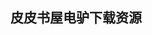 ## 皮皮书屋电驴下载资源 

[The Complete Idiot’s Guide to iPad and iPhone App Development.pdf]: (ed2k://|file|The%20Complete%20Idiot%E2%80%99s%20Guide%20to%20iPad%20and%20iPhone%20App%20Development.pdf|4862957|aad2fc66a328db80b023d32205d28ce6|h=seeqwom5onwviv4wnxbly5rvqidhz7oy|/)

[The Open Group Base Specifications Issue 7 (viz. POSIX_2008).pdf]: (ed2k://|file|The%20Open%20Group%20Base%20Specifications%20Issue%207%20%28viz.%20POSIX_2008%29.pdf|13769003|4c89dd732e56b7f6e6b331de24523f74|h=tg3kj4qisf63th7egw2mrrbajcsr5ial|/)

[Windows PowerShell 3.0 First Steps.pdf]: (ed2k://|file|Windows%20PowerShell%203.0%20First%20Steps.pdf|6779230|18594bfee83c3d296751d11ca8a5ac05|h=d7p7ekl6a56opj5noy27gcpzp5ujchzo|/)

[Paradigms of Artificial Intelligence Programming.pdf]: (ed2k://|file|Paradigms%20of%20Artificial%20Intelligence%20Programming.pdf|18297063|729199a96af63b4c25c7832f33f1c348|h=7qs6wo6ynais6wjjrz4nueruurrrhcqy|/)

[Pro Java EE Spring Patterns.pdf]: (ed2k://|file|Pro%20Java%20EE%20Spring%20Patterns.pdf|3600586|09170b7e1f0f1db16e8f2f288e8080cc|h=ycn4dipcxupejkyxrlglpo65et6blqnk|/)

[Adobe AIR Programming Unleashed.pdf]: (ed2k://|file|Adobe%20AIR%20Programming%20Unleashed.pdf|8166701|09f783bcfc9a28c6c504dd2480525bab|h=qypnesgjg7orec3ls6yt3h7ckxsllkgb|/)

[Just for Fun – Linus Torvalds 自传.pdf]: (ed2k://|file|Just%20for%20Fun%20%E2%80%93%20Linus%20Torvalds%20%E8%87%AA%E4%BC%A0.pdf|1316641|e025bf172a4d916549cd5fea48e0802e|h=wogt7h4nhom66tiixzhu5by7kz26n24q|/)

[Drawing Basics and Video Game Art (epub版).pdf]: (ed2k://|file|Drawing%20Basics%20and%20Video%20Game%20Art%20%28epub%E7%89%88%29.pdf|45547840|b284990e6e9beeaa599330f2d453862c|h=rfdejjusovje6jie35vplcl4sf2b4emq|/)

[Introduction to Software Process Improvement.pdf]: (ed2k://|file|Introduction%20to%20Software%20Process%20Improvement.pdf|4949401|aecece22ab20fe9ff62422ff2e12e74f|h=ppbqzsahvjew4glpaosq7ge7hrtlvpiq|/)

[Mechatronics for the Evil Genius.pdf]: (ed2k://|file|Mechatronics%20for%20the%20Evil%20Genius.pdf|17419730|2f34a888af6fa31b4896b48c2b9507a3|h=cclhlyuenhezfnlcyhntnvzcvbiuw2kl|/)

[Practical CakePHP Projects.pdf]: (ed2k://|file|Practical%20CakePHP%20Projects.pdf|6053636|7f2e9ccac4927d20681b0c4d9b6ded19|h=kxfwdbf6ys2vtuwmaz3culr2gjbla5m6|/)

[Oracle Performance Tuning for 10gR2, Second Edition.pdf]: (ed2k://|file|Oracle%20Performance%20Tuning%20for%2010gR2%2C%20Second%20Edition.pdf|19955493|347bd40b901d69025f6d4297f1209204|h=p7cmfcykxtr3jlrcvzbmvmhdkcmhpnac|/)

[C语言参考手册(原书第五版).pdf]: (ed2k://|file|C%E8%AF%AD%E8%A8%80%E5%8F%82%E8%80%83%E6%89%8B%E5%86%8C%28%E5%8E%9F%E4%B9%A6%E7%AC%AC%E4%BA%94%E7%89%88%29.pdf|39113342|420cdb3377e74c32baf27dfdf28918d5|h=nnhtljwwazdg2zon3thngm76ziilfxkt|/)

[Microsoft Office Word 2003 Bible.pdf]: (ed2k://|file|Microsoft%20Office%20Word%202003%20Bible.pdf|24131267|11d57a76223397e512c01b30c9297e3f|h=mbztmfohf57q4eq27wqw37gmkbo52zjh|/)

[Software for Data Analysis_ Programming with R.pdf]: (ed2k://|file|Software%20for%20Data%20Analysis_%20Programming%20with%20R.pdf|7758868|4c799101b5f058d5d517443f656908f9|h=pqpls3f624zbcziw5qicrh2yglkh6ane|/)

[C++ 语言命令详解(第二版).pdf]: (ed2k://|file|C%2B%2B%20%E8%AF%AD%E8%A8%80%E5%91%BD%E4%BB%A4%E8%AF%A6%E8%A7%A3%28%E7%AC%AC%E4%BA%8C%E7%89%88%29.pdf|14226826|7e3006d58aee4208276c452fe5c99fb5|h=zzejvnoprqcnoasmwfdkqk7yifr7qe7g|/)

[Beginning PHP 5.3.pdf]: (ed2k://|file|Beginning%20PHP%205.3.pdf|8143816|ad1b5a16e1441d05aab0db3690a9580d|h=enrbn2mq4p6jcmlq3hjzo2yav7tijnzx|/)

[Patterns for Fault Tolerant Software (EPUB).pdf]: (ed2k://|file|Patterns%20for%20Fault%20Tolerant%20Software%20%28EPUB%29.pdf|7685963|87977c93205184794d9f42c2d36674b5|h=cg3khoeernz3kx2lf6molou5o4vxqkxi|/)

[Advanced Methods in Computer Graphics.pdf]: (ed2k://|file|Advanced%20Methods%20in%20Computer%20Graphics.pdf|8507930|80e8a25fcb3fa23f8fd6e60aa77215e2|h=outoe7ifxjfw5426hw5hj2v6jnkaoz3b|/)

[Practical Rails Social Networking Sites.pdf]: (ed2k://|file|Practical%20Rails%20Social%20Networking%20Sites.pdf|9031172|2ded02c8187abf2fda858a63929c9411|h=vpl7ffy37f366baxu6wq2iieykofed5l|/)

[Flex 4 in Action.pdf]: (ed2k://|file|Flex%204%20in%20Action.pdf|17009556|25e59898cf82a64a36f2e38234b70691|h=323x73uhgixfrco3cpdajrbxtscqgqp5|/)

[HTML Mastery_ Semantics, Standards, and Styling.pdf]: (ed2k://|file|HTML%20Mastery_%20Semantics%2C%20Standards%2C%20and%20Styling.pdf|3084234|4a3aebd609ddb1438d5f0581ee3cb9cd|h=za54k3daehtz7qbydgofyyewmhxsbwvv|/)

[MySQL Database Design and Tuning.chm]: (ed2k://|file|MySQL%20Database%20Design%20and%20Tuning.chm|8943799|fd2b19264dfa4bc10cd7bbfb9a63cb2c|h=gclsukb4w4gnluksuqwz5tnl47dkxsjk|/)

[CGI Programmin with Perl.chm]: (ed2k://|file|CGI%20Programmin%20with%20Perl.chm|1132061|b62286d03586b8620e37e51aa17dbbc2|h=63xb3u3pxptvh5622ewrodj4cnpzkh5h|/)

[UNIX Power Tools, Third edition.chm]: (ed2k://|file|UNIX%20Power%20Tools%2C%20Third%20edition.chm|2349896|c381c9a184034db78c57fbcf44b693ca|h=bcfcgxheetfiryusjrljd3qwfmu5pozl|/)

[WPF 4 Unleashed.pdf]: (ed2k://|file|WPF%204%20Unleashed.pdf|31186824|a176a9eb72b600daf01b37a58e6ee813|h=tkyj5l7nbhqwt6lwj3gdseur7dbzk74e|/)

[Hacking Exposed 7.pdf]: (ed2k://|file|Hacking%20Exposed%207.pdf|34633487|8ca72025234d377bdae5a88131883db0|h=af5x5touadfmsheukrtqcwxeq632pdwv|/)

[Android 3.0 Animations_ Beginner’s Guide.pdf]: (ed2k://|file|Android%203.0%20Animations_%20Beginner%E2%80%99s%20Guide.pdf|2890492|0210ecf8b278df2437f89d851dd8466c|h=yoxbjbzucudckdenw3aswtv2towtrfyl|/)

[Microsoft Word 2010 Inside Out.pdf]: (ed2k://|file|Microsoft%20Word%202010%20Inside%20Out.pdf|25302873|36adf2a904488bc45a01920a92063025|h=vkkjh2zw3uuze65hfa5anqdds632jiy6|/)

[Social Computing with Microsoft SharePoint 2007_ Implementing Applications for SharePoint to Enable Collaboration and Interaction in the Enterprise.pdf]: (ed2k://|file|Social%20Computing%20with%20Microsoft%20SharePoint%202007_%20Implementing%20Applications%20for%20SharePoint%20to%20Enable%20Collaboration%20and%20Interaction%20in%20the%20Enterprise.pdf|16354855|776d3f2f0a7992684ad48ed24248ddc2|h=ohq6w3ceznywenkgqlbiogkx25ydfp27|/)

[Google SketchUp_ The Missing Manual.pdf]: (ed2k://|file|Google%20SketchUp_%20The%20Missing%20Manual.pdf|23674285|671a659277107164eee323b9de5acaaf|h=zxrfg63i6yndpv37gq7m4yxnxdwnaz2f|/)

[Getting Started with Metro Apps, Early Release.pdf]: (ed2k://|file|Getting%20Started%20with%20Metro%20Apps%2C%20Early%20Release.pdf|3944474|5a35d8363d8fa3fb673336a2aca17006|h=2qsrc5qp4di5qxpzc43zoxedugzjsnm3|/)

[Programming .NET Compact Framework 3.5, 2nd Edition.pdf]: (ed2k://|file|Programming%20.NET%20Compact%20Framework%203.5%2C%202nd%20Edition.pdf|7540180|1774c0e762e3f4c3985d683121b1e21e|h=uz3ohlxl2qvkd5idcdfeytdabxi5lds6|/)

[REST.API.Design.Rulebook.pdf]: (ed2k://|file|REST.API.Design.Rulebook.pdf|5584873|1c5f957c795af6596ce71ca17a1cb1ae|h=dtizb2elmewrwb67m3uz2lx3gnhde5q3|/)

[Information Architecture for the World Wide Web, 3rd Edition.chm]: (ed2k://|file|Information%20Architecture%20for%20the%20World%20Wide%20Web%2C%203rd%20Edition.chm|9925789|c667d109cd0a60783ba4c8ab8b687b56|h=codznqvr3wkkrtz2iaavp4pszsn2p42o|/)

[Microsoft Office 2010 for Windows_ Visual QuickStart.pdf]: (ed2k://|file|Microsoft%20Office%202010%20for%20Windows_%20Visual%20QuickStart.pdf|21110082|4713a4ed0f80d9180d888c22002de529|h=xmi6xjqjr53atnzg6kbgufoa2ywvcshn|/)

[偏微分方程数值解法.pdf]: (ed2k://|file|%E5%81%8F%E5%BE%AE%E5%88%86%E6%96%B9%E7%A8%8B%E6%95%B0%E5%80%BC%E8%A7%A3%E6%B3%95.pdf|10249771|011594bcdcd2203166e4913538e99365|h=igkdc2pi7vn5litqzupfclqfznpohtue|/)

[Beginning ASP.NET MVC 4.pdf]: (ed2k://|file|Beginning%20ASP.NET%20MVC%204.pdf|4789130|9ab9386d3fa5c2b47f45b4171f20a286|h=i43gwzn44rvh6u4s3p2loarm7hwvhxxo|/)

[Inside Cyber Warfare, 2nd Edition.pdf]: (ed2k://|file|Inside%20Cyber%20Warfare%2C%202nd%20Edition.pdf|11167442|012bb35cd637a8d86e61649501757e88|h=j5xwwghtdoxzoxsdqpeajpjq63a5laji|/)

[Rootkits_ Subverting the Windows Kernel.chm]: (ed2k://|file|Rootkits_%20Subverting%20the%20Windows%20Kernel.chm|1679744|01996e2dedf8ce28b98fca7d40689661|h=poc5mkjqf46fkf3mmd7ele7smutrs6uz|/)

[A Brief History of Computing, 2nd Ed..pdf]: (ed2k://|file|A%20Brief%20History%20of%20Computing%2C%202nd%20Ed..pdf|4787747|b3eecdb6668acd69d7c6652f8f312850|h=sezp22p5coruh6ffcz7x53k6uapk2adw|/)

[Microsoft Windows Command-Line Administrator’s Pocket Consultant.chm]: (ed2k://|file|Microsoft%20Windows%20Command-Line%20Administrator%E2%80%99s%20Pocket%20Consultant.chm|1351290|b72d59064cb242ec5c1d04b117049c5c|h=yuw75fzuvnxh7dmnozcubr76rfmbmn4f|/)

[网络游戏服务器编程.pdf]: (ed2k://|file|%E7%BD%91%E7%BB%9C%E6%B8%B8%E6%88%8F%E6%9C%8D%E5%8A%A1%E5%99%A8%E7%BC%96%E7%A8%8B.pdf|27482827|c31c152882edef193164777bcc5c4aa0|h=efsa3lkfaq23qatyuglomcdidgn4wixv|/)

[Beginning Xcode.chm]: (ed2k://|file|Beginning%20Xcode.chm|38721894|d80ea9c5614c10475c7c21de37aaa0a6|h=tii5giq6zcje7xquz77vritonxgxlijf|/)

[Concrete Mathematics.pdf]: (ed2k://|file|Concrete%20Mathematics.pdf|11797349|e7b16383fe2aaaf612281cc0757bcdd1|h=i7wfv7nbrtvify5hksbqrpypj7w7cwy6|/)

[Introduction to Probability, 2nd Edition.pdf]: (ed2k://|file|Introduction%20to%20Probability%2C%202nd%20Edition.pdf|1743247|4a794fca646f954bee97c38b71f760c6|h=2edeonel2gc5fxnblbodkovnlassr3v2|/)

[Windows Server 2008 Bible.pdf]: (ed2k://|file|Windows%20Server%202008%20Bible.pdf|16967226|918d64c6cbc10a1f68aea7fe490d24a5|h=z7npmh5t6gejt3n5dpt5yg4mxh3npmqz|/)

[三体II黑暗森林.pdf]: (ed2k://|file|%E4%B8%89%E4%BD%93II%E9%BB%91%E6%9A%97%E6%A3%AE%E6%9E%97.pdf|1961682|85475827549d6f201887aa76c0d10088|h=hj7wof467qut2gynfwj3kpxonyyab4qv|/)

[ADOBE Photoshop CC Digital Classroom.pdf]: (ed2k://|file|ADOBE%20Photoshop%20CC%20Digital%20Classroom.pdf|47129232|b763005412551bc5a64c2e685d1edbda|h=4qv5g3mh6sxqoskqy333glehahqqkm4k|/)

[Definitive MPLS Network Designs.chm]: (ed2k://|file|Definitive%20MPLS%20Network%20Designs.chm|20624697|805135efb64d5de3553acd2c22b5ab31|h=24tundyaumosdokra7ivoya5b5ljefus|/)

[Expert C# 2005 Business Objects, Second Edition.pdf]: (ed2k://|file|Expert%20C%23%202005%20Business%20Objects%2C%20Second%20Edition.pdf|9501461|d42112fbc2f385b7c62507c4d92433e9|h=v2e4ttacmr7kv4bo2rvo54vudmt7wejv|/)

[Designing Web Interfaces.pdf]: (ed2k://|file|Designing%20Web%20Interfaces.pdf|8122340|c189d572f25d82764d06bb947685f236|h=cm4qpvpllxrukkpdctbsux3afdkbgc5l|/)

[Mobile Design for iPhone and iPad.pdf]: (ed2k://|file|Mobile%20Design%20for%20iPhone%20and%20iPad.pdf|12345649|25af066b003b6a3c2e6859761a6d5df3|h=djutxz3ho2x6w47r7wsqytkj2jkd6bui|/)

[Introductory  Statistics with R.pdf]: (ed2k://|file|Introductory%20%20Statistics%20with%20R.pdf|4540757|7ef161208e3129c9cf325e717db1f83e|h=3lykuangmbufansnjqvzlfmipas3gscp|/)

[21st Century C.pdf]: (ed2k://|file|21st%20Century%20C.pdf|7634690|f30baa792b87788fabbe506c3c53f4c5|h=z7qh364aeikgal2dzf6xcvxzrem7oe2w|/)

[Black and White in Photoshop CS4 and Lightroom_ A complete integrated workflow solution for creating stunning monochromatic images in Photoshop CS4, Photoshop Lightroom, and beyond.pdf]: (ed2k://|file|Black%20and%20White%20in%20Photoshop%20CS4%20and%20Lightroom_%20A%20complete%20integrated%20workflow%20solution%20for%20creating%20stunning%20monochromatic%20images%20in%20Photoshop%20CS4%2C%20Photoshop%20Lightroom%2C%20and%20beyond.pdf|37973187|4188500e77481c5fa7cbc9e072e335e7|h=wvyrbhuhhgbr3bglngx5p7un2dlbaeyc|/)

[FreeSWITCH 1.0.6.pdf]: (ed2k://|file|FreeSWITCH%201.0.6.pdf|6825595|6ae5a7541d6edd705fbf72c9d4603069|h=n5fcfopaxmra26wwarokhmgsqpuzlyfe|/)

[Effective Enterprise Java.chm]: (ed2k://|file|Effective%20Enterprise%20Java.chm|934361|b8b548c52dfd127997fe575d1d8565e7|h=44wwjqlso7wgb6elu6tu7vjmzp2uiwpf|/)

[Privacy and Big Data.pdf]: (ed2k://|file|Privacy%20and%20Big%20Data.pdf|6297717|11473eea7fc6122e8fa0b3551dc399ce|h=hiarz5p6txs5c6my4y3jiqg5xkaaybac|/)

[计算理论导引.pdf]: (ed2k://|file|%E8%AE%A1%E7%AE%97%E7%90%86%E8%AE%BA%E5%AF%BC%E5%BC%95.pdf|7375434|b6bebdf793196963f8fdea1ef900b8dd|h=7fvs3zksdnrnydtxhxk3jtktvgy7lq6d|/)

[Killer Game Programming in Java.chm]: (ed2k://|file|Killer%20Game%20Programming%20in%20Java.chm|13314732|af621001769afb386f134a06206b12fc|h=ghzo7aj55kluo4h7vnwpsuimbdxrx3cp|/)

[Concurrent Programming in ML.pdf]: (ed2k://|file|Concurrent%20Programming%20in%20ML.pdf|3995426|47441ad12b545bdef9bee4c8243edbab|h=pz6rkt447b5ybj37cyzv2docyanbngpr|/)

[Unix Advanced.chm]: (ed2k://|file|Unix%20Advanced.chm|13834164|2fc34af41eeefba908662a7c757ebef0|h=bwge3ofjip243jpp4zkszoksirug5q2y|/)

[Markov Random Field Modeling in Image Analysis.pdf]: (ed2k://|file|Markov%20Random%20Field%20Modeling%20in%20Image%20Analysis.pdf|4696825|d800e8e3be9880687d65fae58d99d0c3|h=b6luj4yh3btysw2naa3kzerpxgjgkjv2|/)

[Android 3.0 Application Development Cookbook.pdf]: (ed2k://|file|Android%203.0%20Application%20Development%20Cookbook.pdf|3754490|ad3cd508b9af308f541dc618081be704|h=kizs22pdty6tzbzlo76mwu3tuamuaegv|/)

[GFI Network Security and PCI Compliance Power Tools.pdf]: (ed2k://|file|GFI%20Network%20Security%20and%20PCI%20Compliance%20Power%20Tools.pdf|24146762|ff042f76b74341f34c37942c9253e966|h=nsy55pupethiwhc5s5hutzueuskuvyli|/)

[Microsoft SharePoint 2007 Unleashed.pdf]: (ed2k://|file|Microsoft%20SharePoint%202007%20Unleashed.pdf|39910365|078bb0fe5d9c933f42eb21a23863cdae|h=4ayutiupkuc7yklegtqootbirpadrp57|/)

[Python for Data Analysis.pdf]: (ed2k://|file|Python%20for%20Data%20Analysis.pdf|14568167|a6c6d60060d39ab939f613daaf900f76|h=xrxzz3e4cfsvowwmn56bzm7ghfjdgl47|/)

[Advanced Macromedia ColdFusion MX 7 Application Development.chm]: (ed2k://|file|Advanced%20Macromedia%20ColdFusion%20MX%207%20Application%20Development.chm|18532572|7f5622dccf38d7751a477df9099182c8|h=arclmlppldxahhe4dtmldeunmdip535g|/)

[Apple Training Series_ Mac OS X Support Essentials v10.6.pdf]: (ed2k://|file|Apple%20Training%20Series_%20Mac%20OS%20X%20Support%20Essentials%20v10.6.pdf|16270143|70fd2241faf4f33d2011d713a4cb2644|h=34o4pz6zomcgdwmurvqd5zr43cmy56mv|/)

[Fundamentals of Database Systems (3rd Edition).pdf]: (ed2k://|file|Fundamentals%20of%20Database%20Systems%20%283rd%20Edition%29.pdf|5760115|762a3e16f3e5d1d2d17fcae229a72ea2|h=aupvhv6xzhvfwm7k6xfuyrpulkldxer3|/)

[Sets, Logic and Maths for Computing, Second Edition.pdf]: (ed2k://|file|Sets%2C%20Logic%20and%20Maths%20for%20Computing%2C%20Second%20Edition.pdf|2190191|a4a144c16f0126c43b8dbf15dd894cb8|h=lnkkhvl3sjpzjko5vad3pemkjmm267um|/)

[The Definitive Guide to Apache MyFaces and Facelets.pdf]: (ed2k://|file|The%20Definitive%20Guide%20to%20Apache%20MyFaces%20and%20Facelets.pdf|2108099|ecf0670b123fbe9c2908f24da722e990|h=mldpr72l7fwengt6lruujfccsvif6lga|/)

[Java,Java,Java_ Object Oriented Problem Solving (3rd Edition).chm]: (ed2k://|file|Java%2CJava%2CJava_%20Object%20Oriented%20Problem%20Solving%20%283rd%20Edition%29.chm|6808554|149cbd4ba36ec6c0c0cd3d967de32b19|h=m4xdfqrl7gvjprx6lsdqdd3aswydxyr4|/)

[HTML5高级程序设计（完整版.pdf]: (ed2k://|file|HTML5%E9%AB%98%E7%BA%A7%E7%A8%8B%E5%BA%8F%E8%AE%BE%E8%AE%A1%EF%BC%88%E5%AE%8C%E6%95%B4%E7%89%88.pdf|36545798|7d558beba0c4fe10f0e65140940c25cd|h=m5hnzjtw5f5zqrseiu44qku5oz4voqta|/)

[The UNIX Hater’s Handbook.pdf]: (ed2k://|file|The%20UNIX%20Hater%E2%80%99s%20Handbook.pdf|3639172|2a18153291eaebaf190313373f031bca|h=q2e7kutztqaxp4rsijjb57uann7c5lql|/)

[Build Your Own Wicked WordPress Themes.pdf]: (ed2k://|file|Build%20Your%20Own%20Wicked%20WordPress%20Themes.pdf|25681126|a342176ced321c916b1684cc8dfebc4c|h=xo5wscuub4h4swjrntdeny3u22iutsvj|/)

[Java EE 5 Development using GlassFish Application Server.pdf]: (ed2k://|file|Java%20EE%205%20Development%20using%20GlassFish%20Application%20Server.pdf|13117885|d6530103f6eb25238b20d1c0d124aeb8|h=cv2lampqdjus2lwyt5abznp4jmmryr3l|/)

[The C Programming Language 2nd Edition (Pretty Formatted).pdf]: (ed2k://|file|The%20C%20Programming%20Language%202nd%20Edition%20%28Pretty%20Formatted%29.pdf|628763|de09b009550cc823f6e76df337044dc0|h=pxfc4kjswb7tb2wa3m2ugv3pm2nl5iaj|/)

[Cracking Codes and Cryptograms For Dummies.pdf]: (ed2k://|file|Cracking%20Codes%20and%20Cryptograms%20For%20Dummies.pdf|9393445|68c78a4d2f51f0fd42422f7733d3cf80|h=nx5edtbbutqpai2ubyehvkpfy4pd7mbp|/)

